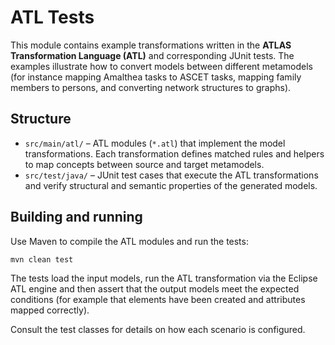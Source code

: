 # ATL Tests

This module contains example transformations written in the **ATLAS Transformation Language (ATL)** and corresponding JUnit tests.  The examples illustrate how to convert models between different metamodels (for instance mapping Amalthea tasks to ASCET tasks, mapping family members to persons, and converting network structures to graphs).

## Structure

- `src/main/atl/` – ATL modules (`*.atl`) that implement the model transformations.  Each transformation defines matched rules and helpers to map concepts between source and target metamodels.
- `src/test/java/` – JUnit test cases that execute the ATL transformations and verify structural and semantic properties of the generated models.

## Building and running

Use Maven to compile the ATL modules and run the tests:

```sh
mvn clean test
```

The tests load the input models, run the ATL transformation via the Eclipse ATL engine and then assert that the output models meet the expected conditions (for example that elements have been created and attributes mapped correctly).

Consult the test classes for details on how each scenario is configured.